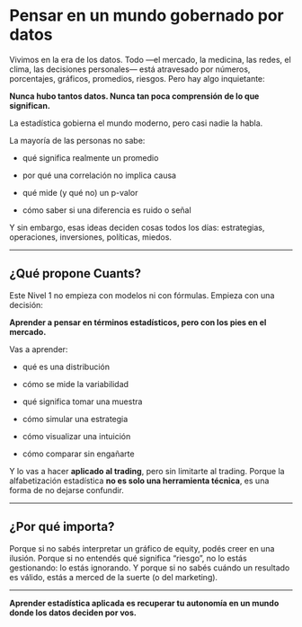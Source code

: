 # Pensar en un mundo gobernado por datos

Vivimos en la era de los datos. Todo —el mercado, la medicina, las redes, el clima, las decisiones personales— está atravesado por números, porcentajes, gráficos, promedios, riesgos. Pero hay algo inquietante:

**Nunca hubo tantos datos. Nunca tan poca comprensión de lo que significan.**

La estadística gobierna el mundo moderno, pero casi nadie la habla.

La mayoría de las personas no sabe:

* qué significa realmente un promedio

* por qué una correlación no implica causa

* qué mide (y qué no) un p-valor

* cómo saber si una diferencia es ruido o señal

Y sin embargo, esas ideas deciden cosas todos los días: estrategias, operaciones, inversiones, políticas, miedos.

***

## ¿Qué propone Cuants?

Este Nivel 1 no empieza con modelos ni con fórmulas. Empieza con una decisión:

**Aprender a pensar en términos estadísticos, pero con los pies en el mercado.**

Vas a aprender:

* qué es una distribución

* cómo se mide la variabilidad

* qué significa tomar una muestra

* cómo simular una estrategia

* cómo visualizar una intuición

* cómo comparar sin engañarte

Y lo vas a hacer **aplicado al trading**, pero sin limitarte al trading. Porque la alfabetización estadística **no es solo una herramienta técnica**, es una forma de no dejarse confundir.

***

## ¿Por qué importa?

Porque si no sabés interpretar un gráfico de equity, podés creer en una ilusión.
Porque si no entendés qué significa “riesgo”, no lo estás gestionando: lo estás ignorando.
Y porque si no sabés cuándo un resultado es válido, estás a merced de la suerte (o del marketing).

***

**Aprender estadística aplicada es recuperar tu autonomía en un mundo donde los datos deciden por vos.**
